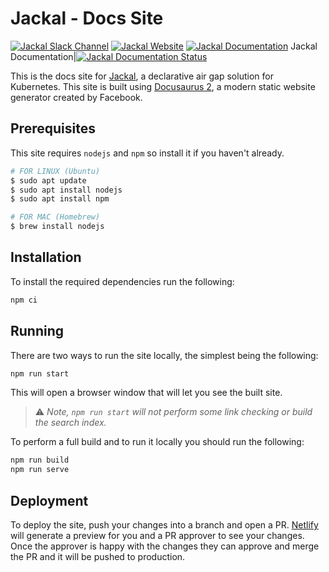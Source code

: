 # Jackal - Docs Site

[![Jackal Slack Channel](https://img.shields.io/badge/k8s%20slack-jackal-40a3dd)](https://kubernetes.slack.com/archives/C03B6BJAUJ3)
[![Jackal Website](https://img.shields.io/badge/web-jackal.dev-6d87c3)](https://jackal.dev/)
[![Jackal Documentation](https://img.shields.io/badge/docs-docs.jackal.dev-775ba1)](https://docs.jackal.dev/)
Jackal Documentation|[![Jackal Documentation Status](https://api.netlify.com/api/v1/badges/fe846ae4-25fb-4274-9968-90782640ee9f/deploy-status)](https://app.netlify.com/sites/jackal-docs/deploys)

This is the docs site for [Jackal](https://github.com/Racer159/jackal), a declarative air gap solution for Kubernetes.  This site is built using [Docusaurus 2](https://docusaurus.io/), a modern static website generator created by Facebook.

## Prerequisites

This site requires `nodejs` and `npm` so install it if you haven't already.

```bash
# FOR LINUX (Ubuntu)
$ sudo apt update
$ sudo apt install nodejs
$ sudo apt install npm

# FOR MAC (Homebrew)
$ brew install nodejs
```

## Installation

To install the required dependencies run the following:

```bash
npm ci
```

## Running

There are two ways to run the site locally, the simplest being the following:

```bash
npm run start
```

This will open a browser window that will let you see the built site.

> ⚠️ *Note, `npm run start` will not perform some link checking or build the search index.*

To perform a full build and to run it locally you should run the following:

```bash
npm run build
npm run serve
```

## Deployment

To deploy the site, push your changes into a branch and open a PR.  [Netlify](https://www.netlify.com/) will generate a preview for you and a PR approver to see your changes.  Once the approver is happy with the changes they can approve and merge the PR and it will be pushed to production.
